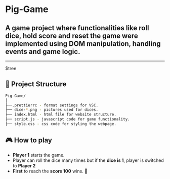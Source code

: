 # Pig-Game
## A game project where functionalities like roll dice, hold score and reset the game were implemented using DOM manipulation, handling events and game logic.
---------------------------------------------------------------------------------------------------------------
$tree
## 📁 Project Structure
```bash
Pig-Game/
│
├──.prettierrc - format settings for VSC.
├── dice-*.png - pictures used for dices.
├── index.html - html file for website structure.
├── script.js - javascript code for game functionality.
├── style.css - css code for styling the webpage.
```
## 🎮 How to play
- __Player 1__ starts the game.
- Player can roll the dice many times but if the **dice is 1**, player is switched to **Player 2**
- **First** to reach the **score 100** wins. 🎉
